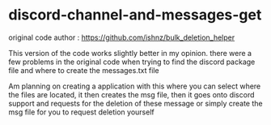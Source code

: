 # discord-channel-and-messages-get
original code author : https://github.com/ishnz/bulk_deletion_helper

This version of the code works slightly better in my opinion. there were a few problems in the original code when trying to find the discord package file and where to create the messages.txt file

Am planning on creating a application with this where you can select where the files are located, it then creates the msg file, then it goes onto discord support and requests for the deletion of these message or simply create the msg file for you to request deletion yourself
